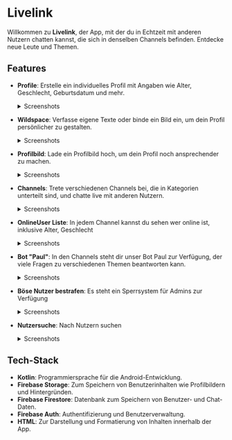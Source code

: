 # Livelink

Willkommen zu **Livelink**, der App, mit der du in Echtzeit mit anderen Nutzern chatten kannst, die sich in denselben Channels befinden. Entdecke neue Leute und Themen.

## Features

- **Profile**: Erstelle ein individuelles Profil mit Angaben wie Alter, Geschlecht, Geburtsdatum und mehr.
  <details>
  <summary>Screenshots</summary>
  <img src="/profil1.png" alt="Profile Screenshot" width="300">
  </details>
  
- **Wildspace**: Verfasse eigene Texte oder binde ein Bild ein, um dein Profil persönlicher zu gestalten.
  <details>
  <summary>Screenshots</summary>
  <img src="/wildspace.png" alt="Wildspace Screenshot" width="300">
  </details>

- **Profilbild**: Lade ein Profilbild hoch, um dein Profil noch ansprechender zu machen.
  <details>
  <summary>Screenshots</summary>
  <img src="/foto_upload.png" alt="Profile Picture Screenshot" width="300">
  </details>

- **Channels**: Trete verschiedenen Channels bei, die in Kategorien unterteilt sind, und chatte live mit anderen Nutzern.
  <details>
  <summary>Screenshots</summary>
  <img src="/channels.png" alt="Channels Screenshot" width="300">
  </details>

- **OnlineUser Liste**: In jedem Channel kannst du sehen wer online ist, inklusive Alter, Geschlecht
  <details>
  <summary>Screenshots</summary>
  <img src="/onlineuser.png" alt="Channels Screenshot" width="300">
  </details>

- **Bot "Paul"**: In den Channels steht dir unser Bot Paul zur Verfügung, der viele Fragen zu verschiedenen Themen beantworten kann.
  <details>
  <summary>Screenshots</summary>
  <img src="/bot.png" alt="Bot Paul Screenshot" width="300">
  </details>

- **Böse Nutzer bestrafen**: Es steht ein Sperrsystem für Admins zur Verfügung
  <details>
  <summary>Screenshots</summary>
  <img src="/sperrung1.png" alt="Nutzersperre aus Sicht eines Admins" width="300">
  <img src="/sperrung2.png" alt="Nutzersperre aus Sicht eines Users" width="300">
  </details>

- **Nutzersuche**: Nach Nutzern suchen
  <details>
  <summary>Screenshots</summary>
  <img src="/nutzersuche.png" alt="Nutzersperre aus Sicht eines Admins" width="300">
  </details>


## Tech-Stack

- **Kotlin**: Programmiersprache für die Android-Entwicklung.
- **Firebase Storage**: Zum Speichern von Benutzerinhalten wie Profilbildern und Hintergründen.
- **Firebase Firestore**: Datenbank zum Speichern von Benutzer- und Chat-Daten.
- **Firebase Auth**: Authentifizierung und Benutzerverwaltung.
- **HTML**: Zur Darstellung und Formatierung von Inhalten innerhalb der App.
